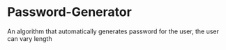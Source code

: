 # Password-Generator
An algorithm that automatically generates password for the user, the user can vary length
